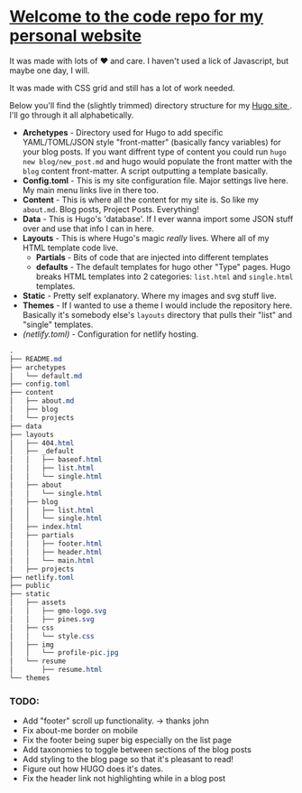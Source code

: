 # [Welcome to the code repo for my personal website](https://pineapplegiant.com)

It was made with lots of ❤️  and care. I haven't used a lick of Javascript, but maybe one day, I will. 

It was made with CSS grid and still has a lot of work needed.

Below you'll find the (slightly trimmed) directory structure for my [ Hugo site ](https://gohugo.io/). I'll go through it all alphabetically.

*  **Archetypes**   - Directory used for Hugo to add specific YAML/TOML/JSON style "front-matter" (basically fancy variables) for your blog posts. If you want diffrent type of content you could run `hugo new blog/new_post.md` and hugo would populate the front matter with the `blog` content front-matter. A script outputting a template basically.
*  **Config.toml**  - This is my site configuration file. Major settings live here. My main menu links live in there too.
*  **Content**      - This is where all the content for my site is. So like my `about.md`. Blog posts, Project Posts. Everything!
*  **Data**         - This is Hugo's 'database'. If I ever wanna import some JSON stuff over and use that info I can in here.
*  **Layouts**      - This is where Hugo's magic *really* lives. Where all of my HTML template code live.
    * **Partials**  - Bits of code that are injected into different templates
    * **defaults**  - The default templates for hugo other "Type" pages. Hugo breaks HTML templates into 2 categories: `list.html` and `single.html` templates.
* **Static**        - Pretty self explanatory. Where my images and svg stuff live.
* **Themes**        - If I wanted to use a theme I would include the repository here. Basically it's somebody else's `layouts` directory that pulls their "list" and "single" templates.
* *(netlify.toml)*  - Configuration for netlify hosting.

```css
.
├── README.md
├── archetypes
│   └── default.md
├── config.toml
├── content
│   ├── about.md
│   ├── blog
│   └── projects
├── data
├── layouts
│   ├── 404.html
│   ├── _default
│   │   ├── baseof.html
│   │   ├── list.html
│   │   └── single.html
│   ├── about
│   │   └── single.html
│   ├── blog
│   │   ├── list.html
│   │   └── single.html
│   ├── index.html
│   ├── partials
│   │   ├── footer.html
│   │   ├── header.html
│   │   └── main.html
│   ├── projects
├── netlify.toml
├── public
├── static
│   ├── assets
│   │   ├── gmo-logo.svg
│   │   ├── pines.svg
│   ├── css
│   │   └── style.css
│   ├── img
│   │   └── profile-pic.jpg
│   └── resume
│       ├── resume.html
└── themes
```

### TODO:
* Add "footer" scroll up functionality. -> thanks john
* Fix about-me border on mobile
* Fix the footer being super big especially on the list page
* Add taxonomies to toggle between sections of the blog posts 
* Add styling to the blog page so that it's pleasant to read!
* Figure out how HUGO does it's dates.
* Fix the header link not highlighting while in a blog post
